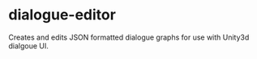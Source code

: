 # dialogue-editor
Creates and edits JSON formatted dialogue graphs for use with Unity3d dialgoue UI.
